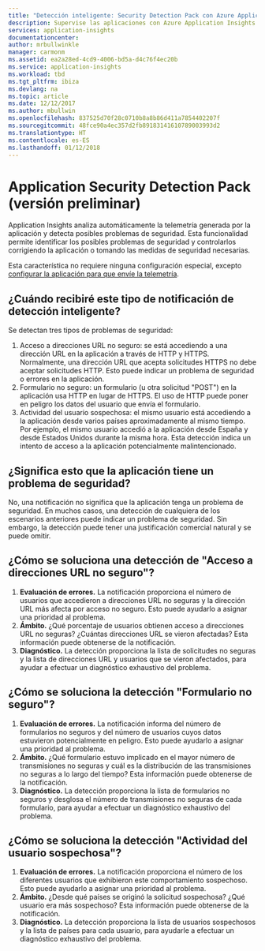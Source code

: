 ```yaml
---
title: "Detección inteligente: Security Detection Pack con Azure Application Insights | Microsoft Docs"
description: Supervise las aplicaciones con Azure Application Insights para detectar posibles problemas de seguridad.
services: application-insights
documentationcenter: 
author: mrbullwinkle
manager: carmonm
ms.assetid: ea2a28ed-4cd9-4006-bd5a-d4c76f4ec20b
ms.service: application-insights
ms.workload: tbd
ms.tgt_pltfrm: ibiza
ms.devlang: na
ms.topic: article
ms.date: 12/12/2017
ms.author: mbullwin
ms.openlocfilehash: 837525d70f28c0710b8a8b86d411a7854402207f
ms.sourcegitcommit: 48fce90a4ec357d2fb89183141610789003993d2
ms.translationtype: HT
ms.contentlocale: es-ES
ms.lasthandoff: 01/12/2018
---
```

# <a name="application-security-detection-pack-preview"></a>Application Security Detection Pack (versión preliminar)

Application Insights analiza automáticamente la telemetría generada por la aplicación y detecta posibles problemas de seguridad. Esta funcionalidad permite identificar los posibles problemas de seguridad y controlarlos corrigiendo la aplicación o tomando las medidas de seguridad necesarias.

Esta característica no requiere ninguna configuración especial, excepto [configurar la aplicación para que envíe la telemetría](https://docs.microsoft.com/azure/application-insights/app-insights-usage-overview).

## <a name="when-would-i-get-this-type-of-smart-detection-notification"></a>¿Cuándo recibiré este tipo de notificación de detección inteligente?
Se detectan tres tipos de problemas de seguridad:
1. Acceso a direcciones URL no seguro: se está accediendo a una dirección URL en la aplicación a través de HTTP y HTTPS. Normalmente, una dirección URL que acepta solicitudes HTTPS no debe aceptar solicitudes HTTP. Esto puede indicar un problema de seguridad o errores en la aplicación.
2. Formulario no seguro: un formulario (u otra solicitud "POST") en la aplicación usa HTTP en lugar de HTTPS. El uso de HTTP puede poner en peligro los datos del usuario que envía el formulario.
3. Actividad del usuario sospechosa: el mismo usuario está accediendo a la aplicación desde varios países aproximadamente al mismo tiempo. Por ejemplo, el mismo usuario accedió a la aplicación desde España y desde Estados Unidos durante la misma hora. Esta detección indica un intento de acceso a la aplicación potencialmente malintencionado.

## <a name="does-my-app-definitely-have-a-security-issue"></a>¿Significa esto que la aplicación tiene un problema de seguridad?
No, una notificación no significa que la aplicación tenga un problema de seguridad. En muchos casos, una detección de cualquiera de los escenarios anteriores puede indicar un problema de seguridad. Sin embargo, la detección puede tener una justificación comercial natural y se puede omitir.

## <a name="how-do-i-fix-the-insecure-url-access-detection"></a>¿Cómo se soluciona una detección de "Acceso a direcciones URL no seguro"?
1. **Evaluación de errores.** La notificación proporciona el número de usuarios que accedieron a direcciones URL no seguras y la dirección URL más afecta por acceso no seguro. Esto puede ayudarlo a asignar una prioridad al problema.
2. **Ámbito.** ¿Qué porcentaje de usuarios obtienen acceso a direcciones URL no seguras? ¿Cuántas direcciones URL se vieron afectadas? Esta información puede obtenerse de la notificación.
3. **Diagnóstico.** La detección proporciona la lista de solicitudes no seguras y la lista de direcciones URL y usuarios que se vieron afectados, para ayudar a efectuar un diagnóstico exhaustivo del problema.

## <a name="how-do-i-fix-the-insecure-form-detection"></a>¿Cómo se soluciona la detección "Formulario no seguro"?
1. **Evaluación de errores.** La notificación informa del número de formularios no seguros y del número de usuarios cuyos datos estuvieron potencialmente en peligro. Esto puede ayudarlo a asignar una prioridad al problema.
2. **Ámbito.** ¿Qué formulario estuvo implicado en el mayor número de transmisiones no seguras y cuál es la distribución de las transmisiones no seguras a lo largo del tiempo? Esta información puede obtenerse de la notificación.
3. **Diagnóstico.** La detección proporciona la lista de formularios no seguros y desglosa el número de transmisiones no seguras de cada formulario, para ayudar a efectuar un diagnóstico exhaustivo del problema.

## <a name="how-do-i-fix-the-suspicious-user-activity-detection"></a>¿Cómo se soluciona la detección "Actividad del usuario sospechosa"?
1. **Evaluación de errores.** La notificación proporciona el número de los diferentes usuarios que exhibieron este comportamiento sospechoso. Esto puede ayudarlo a asignar una prioridad al problema.
2. **Ámbito.** ¿Desde qué países se originó la solicitud sospechosa? ¿Qué usuario era más sospechoso? Esta información puede obtenerse de la notificación.
3. **Diagnóstico.** La detección proporciona la lista de usuarios sospechosos y la lista de países para cada usuario, para ayudarle a efectuar un diagnóstico exhaustivo del problema.
